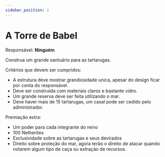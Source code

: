 ```yaml
---
sidebar_position: 1
---
```


# A Torre de Babel

Responsável: **Ninguém**

Construa um grande santuário para as tartarugas.

Critérios que devem ser cumpridos:

- A estrutura deve mostrar grandiosidade unica, apesar do design ficar por conta do responsável.
- Deve ser construida com materiais claros e bastante vidro.
- Um grande reserva deve ser feita utilizando o mar.
- Deve haver mais de 15 tartarugas, um casal pode ser cedido pelo administrador.

Premiação extra:

- Um poder para cada integrante do reino
- 100 Netherites
- Exclusividade sobre as tartarugas e seus devirados
- Direito sobre proteção do mar, agora terão o direito de atacar quando notarem
  algum tipo de caça ou extração de recursos.
